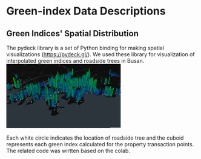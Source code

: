 # Green-index Data Descriptions   
## Green Indices' Spatial Distribution   
The pydeck library is a set of Python binding for making spatial visualizations (https://pydeck.gl/). We used these library for visualization of interpolated green indices and roadside trees in Busan.
<img src = "/image/green_index.png" width = "60%">  

Each white circle indicates the location of roadside tree and the cuboid represents each green index calculated for the property transaction points.   
The related code was wirtten based on the colab.
